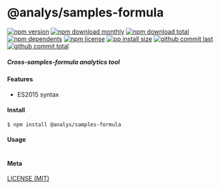 # @analys/samples-formula

[![npm version][badge-npm-version]][url-npm]
[![npm download monthly][badge-npm-download-monthly]][url-npm]
[![npm download total][badge-npm-download-total]][url-npm]
[![npm dependents][badge-npm-dependents]][url-github]
[![npm license][badge-npm-license]][url-npm]
[![pp install size][badge-pp-install-size]][url-pp]
[![github commit last][badge-github-last-commit]][url-github]
[![github commit total][badge-github-commit-count]][url-github]

[//]: <> (Shields)
[badge-npm-version]: https://flat.badgen.net/npm/cell/@analys/samples-formula
[badge-npm-download-monthly]: https://flat.badgen.net/npm/dm/@analys/samples-formula
[badge-npm-download-total]:https://flat.badgen.net/npm/dt/@analys/samples-formula
[badge-npm-dependents]: https://flat.badgen.net/npm/dependents/@analys/samples-formula
[badge-npm-license]: https://flat.badgen.net/npm/license/@analys/samples-formula
[badge-pp-install-size]: https://flat.badgen.net/packagephobia/install/@analys/samples-formula
[badge-github-last-commit]: https://flat.badgen.net/github/last-commit/hoyeungw/analys
[badge-github-commit-count]: https://flat.badgen.net/github/commits/hoyeungw/analys

[//]: <> (Link)
[url-npm]: https://npmjs.org/package/@analys/samples-formula
[url-pp]: https://packagephobia.now.sh/result?p=@analys/samples-formula
[url-github]: https://github.com/hoyeungw/analys

##### Cross-samples-formula analytics tool

#### Features

- ES2015 syntax

#### Install
```console
$ npm install @analys/samples-formula
```

#### Usage
```js
```

#### Meta
[LICENSE (MIT)](/LICENSE)
